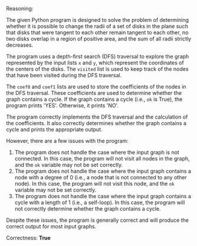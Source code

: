 Reasoning:

The given Python program is designed to solve the problem of determining whether it is possible to change the radii of a set of disks in the plane such that disks that were tangent to each other remain tangent to each other, no two disks overlap in a region of positive area, and the sum of all radii strictly decreases.

The program uses a depth-first search (DFS) traversal to explore the graph represented by the input lists `x` and `y`, which represent the coordinates of the centers of the disks. The `visited` list is used to keep track of the nodes that have been visited during the DFS traversal.

The `coef0` and `coef1` lists are used to store the coefficients of the nodes in the DFS traversal. These coefficients are used to determine whether the graph contains a cycle. If the graph contains a cycle (i.e., `ok` is True), the program prints 'YES'. Otherwise, it prints 'NO'.

The program correctly implements the DFS traversal and the calculation of the coefficients. It also correctly determines whether the graph contains a cycle and prints the appropriate output.

However, there are a few issues with the program:

1. The program does not handle the case where the input graph is not connected. In this case, the program will not visit all nodes in the graph, and the `ok` variable may not be set correctly.
2. The program does not handle the case where the input graph contains a node with a degree of 0 (i.e., a node that is not connected to any other node). In this case, the program will not visit this node, and the `ok` variable may not be set correctly.
3. The program does not handle the case where the input graph contains a cycle with a length of 1 (i.e., a self-loop). In this case, the program will not correctly determine whether the graph contains a cycle.

Despite these issues, the program is generally correct and will produce the correct output for most input graphs.

Correctness: **True**